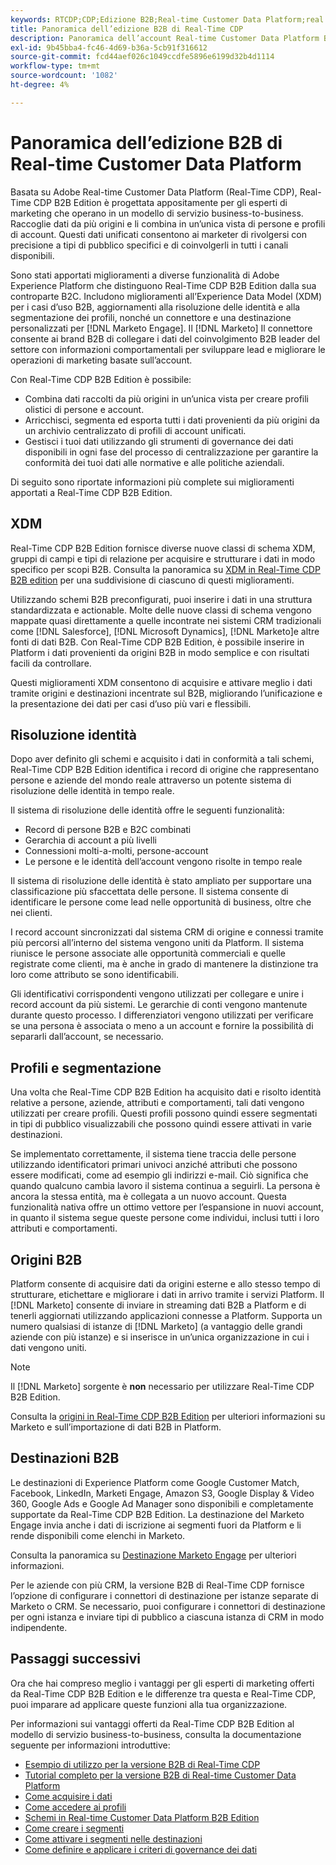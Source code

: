 ```yaml
---
keywords: RTCDP;CDP;Edizione B2B;Real-time Customer Data Platform;real time customer data platform;real time cdp;b2b;cdp;Customer AI
title: Panoramica dell’edizione B2B di Real-Time CDP
description: Panoramica dell’account Real-time Customer Data Platform B2B Edition
exl-id: 9b45bba4-fc46-4d69-b36a-5cb91f316612
source-git-commit: fcd44aef026c1049ccdfe5896e6199d32b4d1114
workflow-type: tm+mt
source-wordcount: '1082'
ht-degree: 4%

---
```


# Panoramica dell’edizione B2B di Real-time Customer Data Platform

Basata su Adobe Real-time Customer Data Platform (Real-Time CDP), Real-Time CDP B2B Edition è progettata appositamente per gli esperti di marketing che operano in un modello di servizio business-to-business. Raccoglie dati da più origini e li combina in un’unica vista di persone e profili di account. Questi dati unificati consentono ai marketer di rivolgersi con precisione a tipi di pubblico specifici e di coinvolgerli in tutti i canali disponibili.

Sono stati apportati miglioramenti a diverse funzionalità di Adobe Experience Platform che distinguono Real-Time CDP B2B Edition dalla sua controparte B2C. Includono miglioramenti all’Experience Data Model (XDM) per i casi d’uso B2B, aggiornamenti alla risoluzione delle identità e alla segmentazione dei profili, nonché un connettore e una destinazione personalizzati per [!DNL Marketo Engage]. Il [!DNL Marketo] Il connettore consente ai brand B2B di collegare i dati del coinvolgimento B2B leader del settore con informazioni comportamentali per sviluppare lead e migliorare le operazioni di marketing basate sull’account.

Con Real-Time CDP B2B Edition è possibile:

* Combina dati raccolti da più origini in un’unica vista per creare profili olistici di persone e account.
* Arricchisci, segmenta ed esporta tutti i dati provenienti da più origini da un archivio centralizzato di profili di account unificati.
* Gestisci i tuoi dati utilizzando gli strumenti di governance dei dati disponibili in ogni fase del processo di centralizzazione per garantire la conformità dei tuoi dati alle normative e alle politiche aziendali.

Di seguito sono riportate informazioni più complete sui miglioramenti apportati a Real-Time CDP B2B Edition.

## XDM

Real-Time CDP B2B Edition fornisce diverse nuove classi di schema XDM, gruppi di campi e tipi di relazione per acquisire e strutturare i dati in modo specifico per scopi B2B. Consulta la panoramica su [XDM in Real-Time CDP B2B edition](./schemas/b2b.md) per una suddivisione di ciascuno di questi miglioramenti.

Utilizzando schemi B2B preconfigurati, puoi inserire i dati in una struttura standardizzata e actionable. Molte delle nuove classi di schema vengono mappate quasi direttamente a quelle incontrate nei sistemi CRM tradizionali come [!DNL Salesforce], [!DNL Microsoft Dynamics], [!DNL Marketo]e altre fonti di dati B2B. Con Real-Time CDP B2B Edition, è possibile inserire in Platform i dati provenienti da origini B2B in modo semplice e con risultati facili da controllare.

Questi miglioramenti XDM consentono di acquisire e attivare meglio i dati tramite origini e destinazioni incentrate sul B2B, migliorando l’unificazione e la presentazione dei dati per casi d’uso più vari e flessibili.

## Risoluzione identità

Dopo aver definito gli schemi e acquisito i dati in conformità a tali schemi, Real-Time CDP B2B Edition identifica i record di origine che rappresentano persone e aziende del mondo reale attraverso un potente sistema di risoluzione delle identità in tempo reale.

Il sistema di risoluzione delle identità offre le seguenti funzionalità:

* Record di persone B2B e B2C combinati
* Gerarchia di account a più livelli
* Connessioni molti-a-molti, persone-account
* Le persone e le identità dell’account vengono risolte in tempo reale

Il sistema di risoluzione delle identità è stato ampliato per supportare una classificazione più sfaccettata delle persone. Il sistema consente di identificare le persone come lead nelle opportunità di business, oltre che nei clienti.

I record account sincronizzati dal sistema CRM di origine e connessi tramite più percorsi all’interno del sistema vengono uniti da Platform. Il sistema riunisce le persone associate alle opportunità commerciali e quelle registrate come clienti, ma è anche in grado di mantenere la distinzione tra loro come attributo se sono identificabili.

Gli identificativi corrispondenti vengono utilizzati per collegare e unire i record account da più sistemi. Le gerarchie di conti vengono mantenute durante questo processo. I differenziatori vengono utilizzati per verificare se una persona è associata o meno a un account e fornire la possibilità di separarli dall’account, se necessario.

## Profili e segmentazione

Una volta che Real-Time CDP B2B Edition ha acquisito dati e risolto identità relative a persone, aziende, attributi e comportamenti, tali dati vengono utilizzati per creare profili. Questi profili possono quindi essere segmentati in tipi di pubblico visualizzabili che possono quindi essere attivati in varie destinazioni.

Se implementato correttamente, il sistema tiene traccia delle persone utilizzando identificatori primari univoci anziché attributi che possono essere modificati, come ad esempio gli indirizzi e-mail. Ciò significa che quando qualcuno cambia lavoro il sistema continua a seguirli. La persona è ancora la stessa entità, ma è collegata a un nuovo account. Questa funzionalità nativa offre un ottimo vettore per l’espansione in nuovi account, in quanto il sistema segue queste persone come individui, inclusi tutti i loro attributi e comportamenti.

## Origini B2B

Platform consente di acquisire dati da origini esterne e allo stesso tempo di strutturare, etichettare e migliorare i dati in arrivo tramite i servizi Platform. Il [!DNL Marketo] consente di inviare in streaming dati B2B a Platform e di tenerli aggiornati utilizzando applicazioni connesse a Platform. Supporta un numero qualsiasi di istanze di [!DNL Marketo] (a vantaggio delle grandi aziende con più istanze) e si inserisce in un’unica organizzazione in cui i dati vengono uniti.

>[!NOTE]
>
>Il [!DNL Marketo] sorgente è **non** necessario per utilizzare Real-Time CDP B2B Edition.

Consulta la [origini in Real-Time CDP B2B Edition](./sources/b2b.md) per ulteriori informazioni su Marketo e sull’importazione di dati B2B in Platform.

## Destinazioni B2B

Le destinazioni di Experience Platform come Google Customer Match, Facebook, LinkedIn, Marketi Engage, Amazon S3, Google Display &amp; Video 360, Google Ads e Google Ad Manager sono disponibili e completamente supportate da Real-Time CDP B2B Edition. La destinazione del Marketo Engage invia anche i dati di iscrizione ai segmenti fuori da Platform e li rende disponibili come elenchi in Marketo.

Consulta la panoramica su [Destinazione Marketo Engage](../destinations/catalog/adobe/marketo-engage.md) per ulteriori informazioni.

Per le aziende con più CRM, la versione B2B di Real-Time CDP fornisce l’opzione di configurare i connettori di destinazione per istanze separate di Marketo o CRM. Se necessario, puoi configurare i connettori di destinazione per ogni istanza e inviare tipi di pubblico a ciascuna istanza di CRM in modo indipendente.

## Passaggi successivi

Ora che hai compreso meglio i vantaggi per gli esperti di marketing offerti da Real-Time CDP B2B Edition e le differenze tra questa e Real-Time CDP, puoi imparare ad applicare queste funzioni alla tua organizzazione.

Per informazioni sui vantaggi offerti da Real-Time CDP B2B Edition al modello di servizio business-to-business, consulta la documentazione seguente per informazioni introduttive:

* [Esempio di utilizzo per la versione B2B di Real-Time CDP](./b2b-use-case.md)
* [Tutorial completo per la versione B2B di Real-time Customer Data Platform](./b2b-tutorial.md)
* [Come acquisire i dati](./sources/b2b.md)
* [Come accedere ai profili](./profile/profile-overview.md)
* [Schemi in Real-time Customer Data Platform B2B Edition](./schemas/b2b.md)
* [Come creare i segmenti](./segmentation/b2b.md)
* [Come attivare i segmenti nelle destinazioni](./destinations/b2b.md)
* [Come definire e applicare i criteri di governance dei dati](./privacy/data-governance-overview.md)
